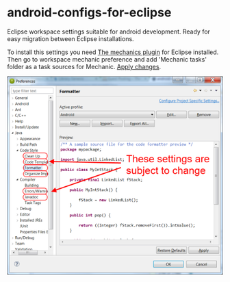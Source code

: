 android-configs-for-eclipse
===========================

Eclipse workspace settings suitable for android development. Ready for easy migration between Eclipse installations.

To install this settings you need [The mechanics plugin](https://code.google.com/a/eclipselabs.org/p/workspacemechanic/) for Eclipse installed. Then go to workspace mechanic preference and add 'Mechanic tasks' folder as a task sources for Mechanic. [Apply changes](https://code.google.com/a/eclipselabs.org/p/workspacemechanic/wiki/ApplyingChanges).


![Preference that would be changed](/Description/Img/preference-to-change-highlighted.png)